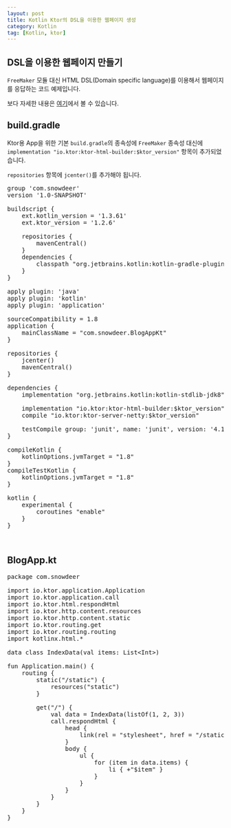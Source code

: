```yaml
---
layout: post
title: Kotlin Ktor의 DSL을 이용한 웹페이지 생성
category: Kotlin
tag: [Kotlin, ktor]
---
```


## DSL을 이용한 웹페이지 만들기

`FreeMaker` 모듈 대신 HTML DSL(Domain specific language)를 이용해서 웹페이지를 
응답하는 코드 예제입니다.

보다 자세한 내용은 [여기](https://ktor.io/servers/features/templates/html-dsl.html)에서 볼 수 있습니다.

## build.gradle

Ktor용 App을 위한 기본 `build.gradle`의 종속성에 `FreeMaker` 종속성 대신에
 `implementation "io.ktor:ktor-html-builder:$ktor_version"` 항목이 추가되었습니다.

`repositories` 항목에 `jcenter()`를 추가해야 됩니다.

<pre class="prettyprint">
group 'com.snowdeer'
version '1.0-SNAPSHOT'

buildscript {
    ext.kotlin_version = '1.3.61'
    ext.ktor_version = '1.2.6'

    repositories {
        mavenCentral()
    }
    dependencies {
        classpath "org.jetbrains.kotlin:kotlin-gradle-plugin:$kotlin_version"
    }
}

apply plugin: 'java'
apply plugin: 'kotlin'
apply plugin: 'application'

sourceCompatibility = 1.8
application {
    mainClassName = "com.snowdeer.BlogAppKt"
}

repositories {
    jcenter()
    mavenCentral()
}

dependencies {
    implementation "org.jetbrains.kotlin:kotlin-stdlib-jdk8"

    implementation "io.ktor:ktor-html-builder:$ktor_version"
    compile "io.ktor:ktor-server-netty:$ktor_version"

    testCompile group: 'junit', name: 'junit', version: '4.12'
}

compileKotlin {
    kotlinOptions.jvmTarget = "1.8"
}
compileTestKotlin {
    kotlinOptions.jvmTarget = "1.8"
}

kotlin {
    experimental {
        coroutines "enable"
    }
}
</pre>

<br>

## BlogApp.kt

<pre class="prettyprint">
package com.snowdeer

import io.ktor.application.Application
import io.ktor.application.call
import io.ktor.html.respondHtml
import io.ktor.http.content.resources
import io.ktor.http.content.static
import io.ktor.routing.get
import io.ktor.routing.routing
import kotlinx.html.*

data class IndexData(val items: List&lt;Int&gt;)

fun Application.main() {
    routing {
        static("/static") {
            resources("static")
        }

        get("/") {
            val data = IndexData(listOf(1, 2, 3))
            call.respondHtml {
                head {
                    link(rel = "stylesheet", href = "/static/styles.css")
                }
                body {
                    ul {
                        for (item in data.items) {
                            li { +"$item" }
                        }
                    }
                }
            }
        }
    }
}

</pre>